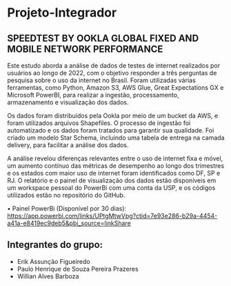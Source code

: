 # Projeto-Integrador
## SPEEDTEST BY OOKLA GLOBAL FIXED AND MOBILE NETWORK PERFORMANCE

Este estudo aborda a análise de dados de testes de internet realizados por usuários ao longo de 2022, com o objetivo responder a três perguntas de pesquisa sobre o uso da internet no Brasil. Foram utilizadas várias ferramentas, como Python, Amazon S3, AWS Glue, Great Expectations GX e Microsoft PowerBI, para realizar a ingestão, processamento, armazenamento e visualização dos dados. 

Os dados foram distribuídos pela Ookla por meio de um bucket da AWS, e foram utilizados arquivos Shapefiles. O processo de ingestão foi automatizado e os dados foram tratados para garantir sua qualidade. Foi criado um modelo Star Schema, incluindo uma tabela de entrega na camada delivery, para facilitar a análise dos dados. 

A análise revelou diferenças relevantes entre o uso de internet fixa e móvel, um aumento contínuo das métricas de desempenho ao longo dos trimestres e os estados com maior uso de internet foram identificados como DF, SP e RJ. O relatório e o painel de visualização dos dados estão disponíveis em um workspace pessoal do PowerBi com uma conta da USP, e os códigos utilizados estão no repositório do GitHub.

•	Painel PowerBi (Disponível por 30 dias): https://app.powerbi.com/links/UPtgMtwVpg?ctid=7e93e286-b29a-4454-a41a-e8419ec9deb5&pbi_source=linkShare


## Integrantes do grupo:
- Erik Assunção Figueiredo
- Paulo Henrique de Souza Pereira Prazeres
- Willian Alves Barboza 
